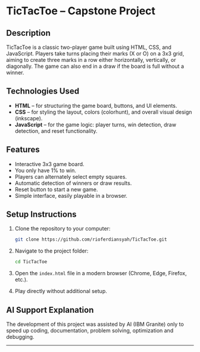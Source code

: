 # TicTacToe – Capstone Project

## Description

TicTacToe is a classic two-player game built using HTML, CSS, and JavaScript. Players take turns placing their marks (X or O) on a 3x3 grid, aiming to create three marks in a row either horizontally, vertically, or diagonally. The game can also end in a draw if the board is full without a winner.

## Technologies Used

* **HTML** – for structuring the game board, buttons, and UI elements.
* **CSS** – for styling the layout, colors (colorhunt), and overall visual design (inkscape).
* **JavaScript** – for the game logic: player turns, win detection, draw detection, and reset functionality.

## Features

* Interactive 3x3 game board.
* You only have 1% to win.
* Players can alternately select empty squares.
* Automatic detection of winners or draw results.
* Reset button to start a new game.
* Simple interface, easily playable in a browser.

## Setup Instructions

1. Clone the repository to your computer:

   ```bash
   git clone https://github.com/rioferdiansyah/TicTacToe.git
   ```
2. Navigate to the project folder:

   ```bash
   cd TicTacToe
   ```
3. Open the `index.html` file in a modern browser (Chrome, Edge, Firefox, etc.).
4. Play directly without additional setup.

## AI Support Explanation

The development of this project was assisted by AI (IBM Granite) only to speed up coding, documentation, problem solving, optimization and debugging.

---
